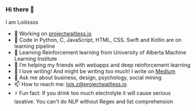 ### Hi there 👋

I am Loiiissss
- 🔭 Working on [projectwaitless.io](projectwaitless.io)
- 🌱 Code in Python, C, JavaScript, HTML, CSS. Swift and Kotlin are on learning pipeline
- 🔖 Learning Reinforcement learning from University of Alberta Machine Learning Institute
- 👯 I’m helping my friends with webapps and deep reinforcement learning
- 🤔 I love writing! And might be writing too much! I write on [Medium](https://medium.com/@loisziu)
- 💬 Ask me about business, design, psychology, social mining
- 📫 How to reach me: lois.z@projectwaitless.io
- ⚡ Fun fact: If you drink too much electrolyte it will cause serious laxative. You can't do NLP without Regex and list comprehension

